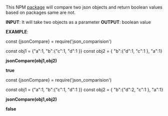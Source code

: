 This NPM [package](https://www.npmjs.com/package/json_comparision) will compare two json objects and return boolean values based on packages same are not.

__INPUT__: It will take two objects as a parameter
__OUTPUT__: boolean value 

__EXAMPLE__:

const {jsonCompare} = require('json_comparision')

const obj1 = {"a":1, "b":{"c":1, "d":1 }} 
const obj2 = { "b":{"d":1, "c":1 }, "a":1}

__jsonCompare(obj1,obj2)__ 

__true__

const {jsonCompare} = require('json_comparision')

const obj1 = {"a":1, "b":{"c":1, "d":1 }} 
const obj2 = { "b":{"d":2, "c":1 }, "a":1}

__jsonCompare(obj1,obj2)__

__false__


